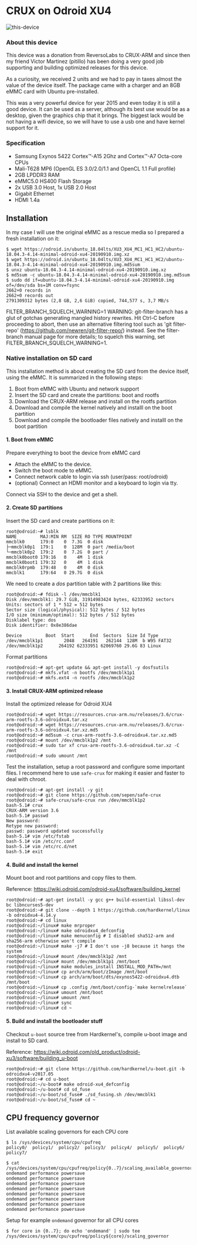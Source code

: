 # CRUX on Odroid XU4

![this-device](https://raw.githubusercontent.com/sepen/crux-on-devices/master/odroid-xu4/this-device.jpg)


### About this device

This device was a donation from ReversoLabs to CRUX-ARM and since then my friend Victor Martinez (pitillo) has been doing a
very good job supporting and building optimized releases for this device.

As a curiosity, we received 2 units and we had to pay in taxes almost the value of the device itself.
The package came with a charger and an 8GB eMMC card with Ubuntu pre-installed.

This was a very powerful device for year 2015 and even today it is still a good device.
It can be used as a server, although its best use would be as a desktop, given the
graphics chip that it brings. The biggest lack would be not having a wifi device, so
we will have to use a usb one and have kernel support for it.

### Specification

* Samsung Exynos 5422 Cortex™-A15 2Ghz and Cortex™-A7 Octa-core CPUs
* Mali-T628 MP6 (OpenGL ES 3.0/2.0/1.1 and OpenCL 1.1 Full profile)
* 2GB LPDDR3 RAM
* eMMC5.0 HS400 Flash Storage
* 2x USB 3.0 Host, 1x USB 2.0 Host
* Gigabit Ethernet
* HDMI 1.4a


## Installation

In my case I will use the original eMMC as a rescue media so I prepared a fresh installation on it:
```
$ wget https://odroid.in/ubuntu_18.04lts/XU3_XU4_MC1_HC1_HC2/ubuntu-18.04.3-4.14-minimal-odroid-xu4-20190910.img.xz
$ wget https://odroid.in/ubuntu_18.04lts/XU3_XU4_MC1_HC1_HC2/ubuntu-18.04.3-4.14-minimal-odroid-xu4-20190910.img.md5sum
$ unxz ubuntu-18.04.3-4.14-minimal-odroid-xu4-20190910.img.xz
$ md5sum -c ubuntu-18.04.3-4.14-minimal-odroid-xu4-20190910.img.md5sum
$ sudo dd if=ubuntu-18.04.3-4.14-minimal-odroid-xu4-20190910.img of=/dev/sda bs=1M conv=fsync
2662+0 records in
2662+0 records out
2791309312 bytes (2,8 GB, 2,6 GiB) copied, 744,577 s, 3,7 MB/s
```
FILTER_BRANCH_SQUELCH_WARNING=1
WARNING: git-filter-branch has a glut of gotchas generating mangled history
         rewrites.  Hit Ctrl-C before proceeding to abort, then use an
         alternative filtering tool such as 'git filter-repo'
         (https://github.com/newren/git-filter-repo/) instead.  See the
         filter-branch manual page for more details; to squelch this warning,
         set FILTER_BRANCH_SQUELCH_WARNING=1.


### Native installation on SD card

This installation method is about creating the SD card from the device itself, using the eMMC.
It is summarized in the following steps:
1. Boot from eMMC with Ubuntu and network support
2. Insert the SD card and create the partitions: boot and rootfs
3. Download the CRUX-ARM release and install on the rootfs partition
4. Download and compile the kernel natively and installl on the boot partition
5. Download and compile the bootloader files natively and installl on the boot partition


#### 1. Boot from eMMC 

Prepare everything to boot the device from eMMC card
* Attach the eMMC to the device.
* Switch the boot mode to eMMC.
* Connect network cable to login via ssh (user/pass: root/odroid)
* (optional) Connect an HDMI monitor and a keyboard to login via tty.

Connect via SSH to the device and get a shell.

#### 2. Create SD partitions

Insert the SD card and create partitions on it:
```
root@odroid:~# lsblk 
NAME         MAJ:MIN RM  SIZE RO TYPE MOUNTPOINT
mmcblk0      179:0    0  7.3G  0 disk 
├─mmcblk0p1  179:1    0  128M  0 part /media/boot
└─mmcblk0p2  179:2    0  7.2G  0 part /
mmcblk0boot0 179:16   0    4M  1 disk 
mmcblk0boot1 179:32   0    4M  1 disk 
mmcblk0rpmb  179:48   0    4M  0 disk 
mmcblk1      179:64   0 29.7G  0 disk 
```

We need to create a *dos* partition table with 2 partitions like this:
```
root@odroid:~# fdisk -l /dev/mmcblk1
Disk /dev/mmcblk1: 29.7 GiB, 31914983424 bytes, 62333952 sectors
Units: sectors of 1 * 512 = 512 bytes
Sector size (logical/physical): 512 bytes / 512 bytes
I/O size (minimum/optimal): 512 bytes / 512 bytes
Disklabel type: dos
Disk identifier: 0x8e386dae

Device         Boot  Start      End  Sectors  Size Id Type
/dev/mmcblk1p1        2048   264191   262144  128M  b W95 FAT32
/dev/mmcblk1p2      264192 62333951 62069760 29.6G 83 Linux
```

Format partitions
```
root@odroid:~# apt-get update && apt-get install -y dosfsutils
root@odroid:~# mkfs.vfat -n bootfs /dev/mmcblk1p1
root@odroid:~# mkfs.ext4 -n rootfs /dev/mmcblk1p2
```

#### 3. Install CRUX-ARM optimized release 

Install the optimized release for Odroid XU4
```
root@odroid:~# wget https://resources.crux-arm.nu/releases/3.6/crux-arm-rootfs-3.6-odroidxu4.tar.xz
root@odroid:~# wget https://resources.crux-arm.nu/releases/3.6/crux-arm-rootfs-3.6-odroidxu4.tar.xz.md5
root@odroid:~# md5sum -c crux-arm-rootfs-3.6-odroidxu4.tar.xz.md5
root@odroid:~# mount /dev/mmcblk1p2 /mnt
root@odroid:~# sudo tar xf crux-arm-rootfs-3.6-odroidxu4.tar.xz -C /mnt
root@odroid:~# sudo umount /mnt
```

Test the installation, setup a root password and configure some important files.
I recommend here to use `safe-crux` for making it easier and faster to deal with chroot.
```
root@odroid:~# apt-get install -y git 
root@odroid:~# git clone https://github.com/sepen/safe-crux
root@odroid:~# safe-crux/safe-crux run /dev/mmcblk1p2
bash-5.1# crux
CRUX-ARM version 3.6
bash-5.1# passwd
New password: 
Retype new password: 
passwd: password updated successfully
bash-5.1# vim /etc/fstab
bash-5.1# vim /etc/rc.conf
bash-5.1# vim /etc/rc.d/net
bash-5.1# exit
```

#### 4. Build and install the kernel

Mount boot and root partitions and copy files to them.

Reference: https://wiki.odroid.com/odroid-xu4/software/building_kernel
```
root@odroid:~# apt-get install -y gcc g++ build-essential libssl-dev bc libncurses5-dev
root@odroid:~# git clone --depth 1 https://github.com/hardkernel/linux -b odroidxu4-4.14.y
root@odroid:~# cd linux
root@odroid:~/linux# make mrproper
root@odroid:~/linux# make odroidxu4_defconfig
root@odroid:~/linux# make menuconfig # I disabled sha512-arm and sha256-arm otherwise won't compile
root@odroid:~/linux# make -j7 # I don't use -j8 because it hangs the system
root@odroid:~/linux# mount /dev/mmcblk1p2 /mnt
root@odroid:~/linux# mount /dev/mmcblk1p1 /mnt/boot
root@odroid:~/linux# make modules_install INSTALL_MOD_PATH=/mnt
root@odroid:~/linux# cp arch/arm/boot/zImage /mnt/boot
root@odroid:~/linux# cp arch/arm/boot/dts/exynos5422-odroidxu4.dtb /mnt/boot
root@odroid:~/linux# cp .config /mnt/boot/config-`make kernelrelease`
root@odroid:~/linux# umount /mnt/boot
root@odroid:~/linux# umount /mnt
root@odroid:~/linux# sync
root@odroid:~/linux# cd ~
```

#### 5. Build and install the bootloader stuff

Checkout `u-boot` source tree from Hardkernel's, compile u-boot image and install to SD card.

Reference: https://wiki.odroid.com/old_product/odroid-xu3/software/building_u-boot
```
root@odroid:~# git clone https://github.com/hardkernel/u-boot.git -b odroidxu4-v2017.05
root@odroid:~# cd u-boot
root@odroid:~/u-boot# make odroid-xu4_defconfig
root@odroid:~/u-boot# cd sd_fuse
root@odroid:~/u-boot/sd_fuse# ./sd_fusing.sh /dev/mmcblk1
root@odroid:~/u-boot/sd_fuse# cd ~
```


## CPU frequency governor

List available scaling governors for each CPU core
```
$ ls /sys/devices/system/cpu/cpufreq
policy0/  policy1/  policy2/  policy3/  policy4/  policy5/  policy6/  policy7/

$ cat /sys/devices/system/cpu/cpufreq/policy{0..7}/scaling_available_governors
ondemand performance powersave
ondemand performance powersave
ondemand performance powersave
ondemand performance powersave
ondemand performance powersave
ondemand performance powersave
ondemand performance powersave
ondemand performance powersave
```

Setup for example `ondemand` governor for all CPU cores
```
$ for core in {0..7}; do echo 'ondemand' | sudo tee  /sys/devices/system/cpu/cpufreq/policy${core}/scaling_governor
```